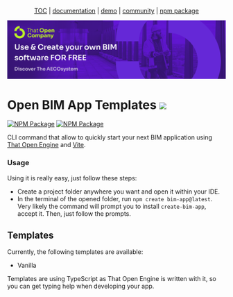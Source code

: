 <p align="center">
  <a href="https://thatopen.com/">TOC</a>
  |
  <a href="https://docs.thatopen.com/intro">documentation</a>
  |
  <a href="https://thatopen.github.io/engine_components/src/fragments/FragmentIfcLoader/index.html">demo</a>
  |
  <a href="https://people.thatopen.com/">community</a>
  |
  <a href="https://www.npmjs.com/package/create-bim-app">npm package</a>
</p>

![cover](cover.png)

<h1>Open BIM App Templates <img src="https://ThatOpen.github.io/engine_components/resources/favicon.ico" width="32"/></h1>

[![NPM Package][npm]][npm-url]
[![NPM Package][npm-downloads]][npm-url]

CLI command that allow to quickly start your next BIM application using [That Open Engine](https://github.com/thatopen/engine_components) and [Vite](https://vitejs.dev/).

### Usage

Using it is really easy, just follow these steps:

* Create a project folder anywhere you want and open it within your IDE.
* In the terminal of the opened folder, run `npm create bim-app@latest`. Very likely the command will prompt you to install `create-bim-app`, accept it. Then, just follow the prompts.

## Templates
Currently, the following templates are available:

* Vanilla

Templates are using TypeScript as That Open Engine is written with it, so you can get typing help when developing your app.

[npm]: https://img.shields.io/npm/v/create-bim-app
[npm-url]: https://www.npmjs.com/package/create-bim-app
[npm-downloads]: https://img.shields.io/npm/dw/create-bim-app
